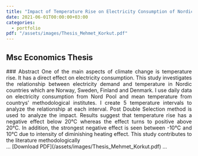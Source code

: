 ```yaml
---
title: "Impact of Temperature Rise on Electricity Consumption of Nordic Countries"
date: 2021-06-01T00:00:00+03:00
categories:
  - portfolio
pdf: "/assets/images/Thesis_Mehmet_Korkut.pdf"
---
```


## Msc Economics Thesis 
<div style="text-align: justify;">
### Abstract
One of the main aspects of climate change is temperature rise. It has a direct effect on
electricity consumption. This study investigates the relationship between electricity demand
and temperature in Nordic countries which are Norway, Sweden, Finland and Denmark. I use
daily data on electricity consumption from Nord Pool and mean temperature from countrys’
methodological institutes. I create 5 temperature intervals to analyze the relationship at each
interval. Post Double Selection method is used to analyze the impact. Results suggest that
temperature rise has a negative effect below 20°C whereas the effect turns to positive above
20°C. In addition, the strongest negative effect is seen between -10°C and 10°C due to intensity
of diminishing heating effect. This study contributes to the literature methodologically
</div>
...
[Download PDF](/assets/images/Thesis_Mehmet_Korkut.pdf)
...
